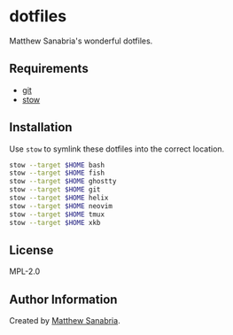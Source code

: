 # dotfiles

Matthew Sanabria's wonderful dotfiles.

## Requirements

* [git](https://git-scm.com)
* [stow](https://www.gnu.org/software/stow/)

## Installation 

Use `stow` to symlink these dotfiles into the correct location.

```sh
stow --target $HOME bash
stow --target $HOME fish
stow --target $HOME ghostty
stow --target $HOME git
stow --target $HOME helix
stow --target $HOME neovim
stow --target $HOME tmux
stow --target $HOME xkb
```

## License

MPL-2.0

## Author Information

Created by [Matthew Sanabria](https://matthewsanabria.dev).
